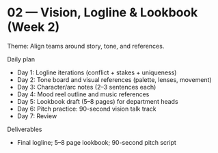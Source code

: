 # 02 — Vision, Logline & Lookbook (Week 2)

Theme: Align teams around story, tone, and references.

Daily plan
- Day 1: Logline iterations (conflict + stakes + uniqueness)
- Day 2: Tone board and visual references (palette, lenses, movement)
- Day 3: Character/arc notes (2–3 sentences each)
- Day 4: Mood reel outline and music references
- Day 5: Lookbook draft (5–8 pages) for department heads
- Day 6: Pitch practice: 90-second vision talk track
- Day 7: Review

Deliverables
- Final logline; 5–8 page lookbook; 90-second pitch script
